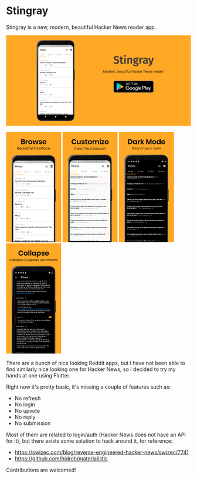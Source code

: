 # Stingray

Stingray is a new, modern, beautiful Hacker News reader app.

![featured image](./screenshots/featured.png)

<img style="height: 300px;" src="./screenshots/browse.png">
<img style="height: 300px;" src="./screenshots/customize.png">
<img style="height: 300px;" src="./screenshots/dark.png">
<img style="height: 300px;" src="./screenshots/collapse.png">

There are a bunch of nice looking Reddit apps, but I have not been able to find similarly nice looking one for Hacker News, so I decided to try my hands at one using Flutter.

Right now it's pretty basic, it's missing a couple of features such as:
- No refresh
- No login
- No upvote
- No reply
- No submission

Most of them are related to login/auth (Hacker News does not have an API for it), but there exists some solution to hack around it, for reference:
- https://swizec.com/blog/reverse-engineered-hacker-news/swizec/7741
- https://github.com/hidroh/materialistic

Contributions are welcomed!
